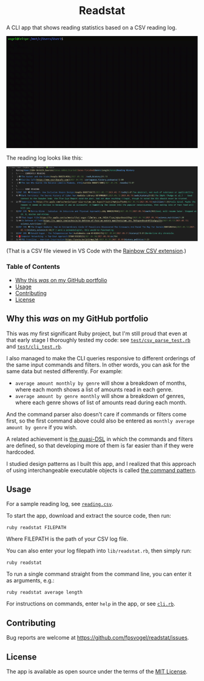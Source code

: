 <h1 align="center">Readstat</h1>

A CLI app that shows reading statistics based on a CSV reading log.

![Readstat sample video](/sample.gif)

The reading log looks like this:

![Readstat sample CSV reading log](/sample-csv.jpg)

(That is a CSV file viewed in VS Code with the [Rainbow CSV extension](https://marketplace.visualstudio.com/items?itemName=mechatroner.rainbow-csv).)

### Table of Contents
- [Why this *was* on my GitHub portfolio](#why-this-was-on-my-github-portfolio)
- [Usage](#usage)
- [Contributing](#contributing)
- [License](#license)

## Why this *was* on my GitHub portfolio

This was my first significant Ruby project, but I'm still proud that even at that early stage I thoroughly tested my code: see [`test/csv_parse_test.rb`](https://github.com/fpsvogel/reading-csv/blob/main/test/csv_parse_test.rb) and [`test/cli_test.rb`](https://github.com/fpsvogel/readstat/blob/main/test/cli_test.rb).

I also managed to make the CLI queries responsive to different orderings of the same input commands and filters. In other words, you can ask for the same data but nested differently. For example:

- `average amount monthly by genre` will show a breakdown of months, where each month shows a list of amounts read in each genre.
- `average amount by genre monthly` will show a breakdown of genres, where each genre shows of list of amounts read during each month.

And the command parser also doesn't care if commands or filters come first, so the first command above could also be entered as `monthly average amount by genre` if you wish.

A related achievement is [the quasi-DSL](https://github.com/fpsvogel/readstat/blob/main/lib/cli.rb#L48) in which the commands and filters are defined, so that developing more of them is far easier than if they were hardcoded.

I studied design patterns as I built this app, and I realized that this approach of using interchangeable executable objects is called [the command pattern](https://en.wikipedia.org/wiki/Command_pattern).

## Usage

For a sample reading log, see [`reading.csv`](https://github.com/fpsvogel/readstat/blob/main/csv/reading.csv).

To start the app, download and extract the source code, then run:

    ruby readstat FILEPATH

Where FILEPATH is the path of your CSV log file.

You can also enter your log filepath into `lib/readstat.rb`, then simply run:

    ruby readstat

To run a single command straight from the command line, you can enter it as arguments, e.g.:

    ruby readstat average length

For instructions on commands, enter `help` in the app, or see [`cli.rb`](https://github.com/fpsvogel/readstat/blob/main/lib/cli.rb#L50).

## Contributing

Bug reports are welcome at https://github.com/fpsvogel/readstat/issues.

## License

The app is available as open source under the terms of the [MIT License](https://opensource.org/licenses/MIT).
